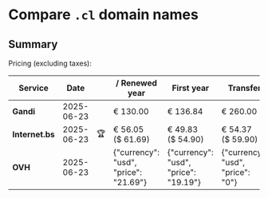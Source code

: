 # Compare `.cl` domain names

## Summary

Pricing (excluding taxes):

| Service | Date |  | / Renewed year | First year | Transfer | Restoration |
|--|--|--|--|--|--|--|
| **Gandi** | 2025-06-23 |  | € 130.00 | € 136.84 | € 260.00 |  |
| **Internet.bs** | 2025-06-23 | 🏆 | € 56.05<br>($ 61.69) | € 49.83<br>($ 54.90) | € 54.37<br>($ 59.90) | € 75.15<br>($ 82.75) |
| **OVH** | 2025-06-23 |  | {"currency": "usd", "price": "21.69"} | {"currency": "usd", "price": "19.19"} | {"currency": "usd", "price": "0"} |  |
